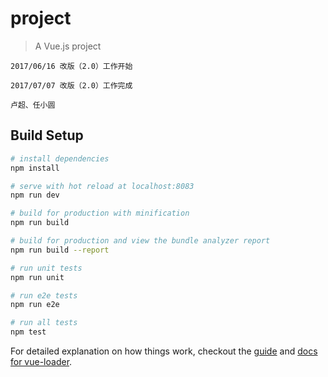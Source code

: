# project

> A Vue.js project


`2017/06/16 改版（2.0）工作开始`

`2017/07/07 改版（2.0）工作完成`

`卢超、任小圆`

## Build Setup

``` bash
# install dependencies
npm install

# serve with hot reload at localhost:8083
npm run dev

# build for production with minification
npm run build

# build for production and view the bundle analyzer report
npm run build --report

# run unit tests
npm run unit

# run e2e tests
npm run e2e

# run all tests
npm test
```

For detailed explanation on how things work, checkout the [guide](http://vuejs-templates.github.io/webpack/) and [docs for vue-loader](http://vuejs.github.io/vue-loader).

